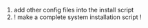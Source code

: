1. add other config files into the install script
2. ! make a complete system installation script !
